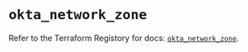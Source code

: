 # `okta_network_zone`

Refer to the Terraform Registory for docs: [`okta_network_zone`](https://registry.terraform.io/providers/okta/okta/4.1.0/docs/resources/network_zone).
